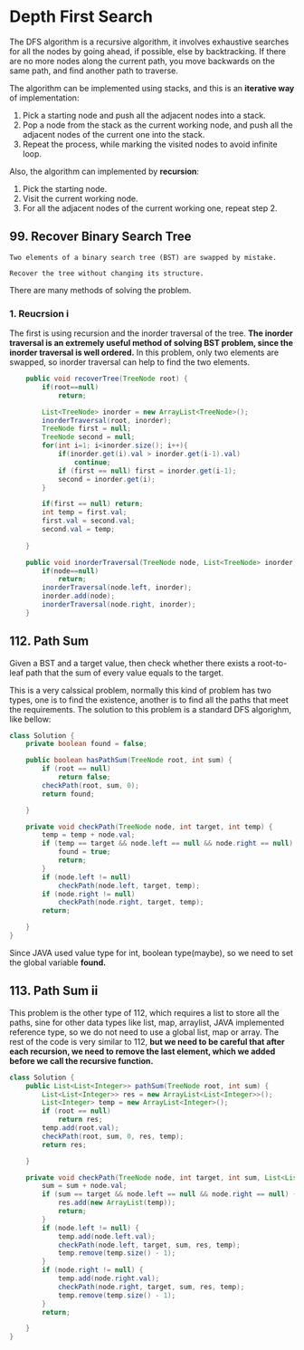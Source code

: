 # Depth First Search

The DFS algorithm is a recursive algorithm, it involves exhaustive searches for all the nodes by going ahead, if possible, else by backtracking. If there are no more nodes along the current path, you move backwards on the same path, and find another path to traverse. 

The algorithm can be implemented using stacks, and this is an **iterative way** of implementation:

1. Pick a starting node and push all the adjacent nodes into a stack.
2. Pop a node from the stack as the current working node, and push all the adjacent nodes of the current one into the stack.
3. Repeat the process, while marking the visited nodes to avoid infinite loop.

Also, the algorithm can implemented by **recursion**:

1. Pick the starting node.
2. Visit the current working node.
3. For all the adjacent nodes of the current working one, repeat step 2.

## 99. Recover Binary Search Tree

```
Two elements of a binary search tree (BST) are swapped by mistake.

Recover the tree without changing its structure.
```

There are many methods of solving the problem. 

### 1. Reucrsion i

The first is using recursion and the inorder traversal of the tree. **The inorder traversal is an extremely useful method of solving BST problem, since the inorder traversal is well ordered.** In this problem, only two elements are swapped, so inorder traversal can help to find the two elements.

```java
    public void recoverTree(TreeNode root) {
        if(root==null)
            return;

        List<TreeNode> inorder = new ArrayList<TreeNode>();
        inorderTraversal(root, inorder);
        TreeNode first = null;
        TreeNode second = null;
        for(int i=1; i<inorder.size(); i++){
            if(inorder.get(i).val > inorder.get(i-1).val)
                continue;
            if (first == null) first = inorder.get(i-1);
            second = inorder.get(i);
        }

        if(first == null) return;
        int temp = first.val;
        first.val = second.val;
        second.val = temp;
        
    }

    public void inorderTraversal(TreeNode node, List<TreeNode> inorder){
        if(node==null)
            return;
        inorderTraversal(node.left, inorder);
        inorder.add(node);
        inorderTraversal(node.right, inorder);
    }
```

## 112. Path Sum

Given a BST and a target value, then check whether there exists a root-to-leaf path that the sum of every value equals to the target.

This is a very calssical problem, normally this kind of problem has two types, one is to find the existence, another is to find all the paths that meet the requirements. The solution to this problem is a standard DFS algorighm, like bellow:

```java
class Solution {
    private boolean found = false;

    public boolean hasPathSum(TreeNode root, int sum) {
        if (root == null)
            return false;
        checkPath(root, sum, 0);
        return found;

    }

    private void checkPath(TreeNode node, int target, int temp) {
        temp = temp + node.val;
        if (temp == target && node.left == null && node.right == null) {
            found = true;
            return;
        }
        if (node.left != null)
            checkPath(node.left, target, temp);
        if (node.right != null)
            checkPath(node.right, target, temp);
        return;

    }
}
```

Since JAVA used value type for int, boolean type(maybe), so we need to set the global variable **found.**

## 113. Path Sum ii

This problem is the other type of 112, which requires a list to store all the paths, sine for other data types like list, map, arraylist, JAVA implemented reference type, so we do not need to use a global list, map or array. The rest of the code is very similar to 112, **but we need to be careful that after each recursion, we need to remove the last element, which we added before we call the recursive function.**

```java
class Solution {
    public List<List<Integer>> pathSum(TreeNode root, int sum) {
        List<List<Integer>> res = new ArrayList<List<Integer>>();
        List<Integer> temp = new ArrayList<Integer>();
        if (root == null)
            return res;
        temp.add(root.val);
        checkPath(root, sum, 0, res, temp);
        return res;

    }

    private void checkPath(TreeNode node, int target, int sum, List<List<Integer>> res, List<Integer> temp) {
        sum = sum + node.val;
        if (sum == target && node.left == null && node.right == null) {
            res.add(new ArrayList(temp));
            return;
        }
        if (node.left != null) {
            temp.add(node.left.val);
            checkPath(node.left, target, sum, res, temp);
            temp.remove(temp.size() - 1);
        }
        if (node.right != null) {
            temp.add(node.right.val);
            checkPath(node.right, target, sum, res, temp);
            temp.remove(temp.size() - 1);
        }
        return;

    }
}
```

